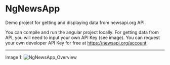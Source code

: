 # NgNewsApp
Demo project for getting and displaying data from newsapi.org API.

You can compile and run the angular project locally.
For getting data from API, you will need to input your own API Key (see image). 
You can request your own developer API Key for free at https://newsapi.org/account.
***
Image 1:
![NgNewsApp_Overview ](https://user-images.githubusercontent.com/19744963/219958619-4d8b9edb-11d4-407c-bdf7-01af90c31e32.png)
